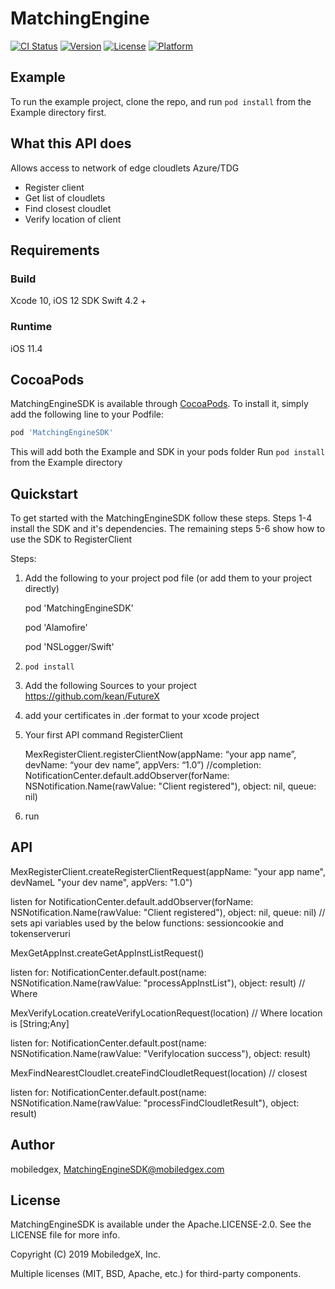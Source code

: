 # MatchingEngine

[![CI Status](https://img.shields.io/travis/lgarner/MatchingEngine.svg?style=flat)](https://travis-ci.org/lgarner/MatchingEngine)
[![Version](https://img.shields.io/cocoapods/v/MatchingEngine.svg?style=flat)](https://cocoapods.org/pods/MatchingEngine)
[![License](https://img.shields.io/cocoapods/l/MatchingEngine.svg?style=flat)](https://cocoapods.org/pods/MatchingEngine)
[![Platform](https://img.shields.io/cocoapods/p/MatchingEngine.svg?style=flat)](https://cocoapods.org/pods/MatchingEngine)

## Example

To run the example project, clone the repo, and run `pod install` from the Example directory first.

## What this API does
 Allows access to network of edge cloudlets Azure/TDG
+ Register client
+ Get list of cloudlets
+ Find closest cloudlet
+ Verify location of client
 
## Requirements

### Build

Xcode 10, iOS 12 SDK
Swift 4.2 + 


### Runtime

iOS 11.4

## CocoaPods 

MatchingEngineSDK is available through [CocoaPods](https://cocoapods.org). 
To install it, simply add the following line to your Podfile:

```ruby
pod 'MatchingEngineSDK'
```

This will add both the Example and SDK in your pods folder
Run `pod install` from the Example directory
 

## Quickstart

To get started with the MatchingEngineSDK follow these steps. 
Steps 1-4 install the SDK and it's dependencies.
 The remaining steps 5-6 show how to use the SDK to RegisterClient


Steps:

1) Add the following to your project pod file (or add them  to your project directly)

	pod 'MatchingEngineSDK'

	pod 'Alamofire'
    
	pod 'NSLogger/Swift'

2) `pod install`


3) Add the following Sources to your project
	https://github.com/kean/FutureX

4) add your certificates in .der format to your xcode project


5) Your first API command RegisterClient

	MexRegisterClient.registerClientNow(appName: “your app name”, devName:  “your dev name”,  appVers: “1.0”)
	//completion: NotificationCenter.default.addObserver(forName: NSNotification.Name(rawValue: "Client registered"), object: nil, queue: nil)


6) run

## API

MexRegisterClient.createRegisterClientRequest(appName: "your app name", devNameL "your dev name", appVers: "1.0")

listen for  NotificationCenter.default.addObserver(forName: NSNotification.Name(rawValue: "Client registered"), object: nil, queue: nil)
// sets api variables used by the below functions: sessioncookie and tokenserveruri

MexGetAppInst.createGetAppInstListRequest()

listen for:  NotificationCenter.default.post(name: NSNotification.Name(rawValue: "processAppInstList"), object: result)   // Where 

MexVerifyLocation.createVerifyLocationRequest(location) // Where location is [String;Any]

listen for:   NotificationCenter.default.post(name: NSNotification.Name(rawValue: "Verifylocation success"), object: result)   

MexFindNearestCloudlet.createFindCloudletRequest(location)    // closest

listen for: NotificationCenter.default.post(name: NSNotification.Name(rawValue: "processFindCloudletResult"), object: result)  



## Author

mobiledgex, MatchingEngineSDK@mobiledgex.com

## License

MatchingEngineSDK is available under the Apache.LICENSE-2.0. See the LICENSE file for more info.

Copyright (C) 2019 MobiledgeX, Inc.

Multiple licenses (MIT, BSD, Apache, etc.) for third-party components.
